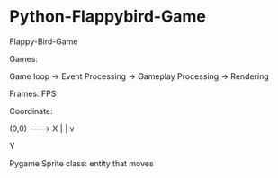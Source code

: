 # Python-Flappybird-Game

Flappy-Bird-Game

Games:

Game loop
-> Event Processing
-> Gameplay Processing
-> Rendering

Frames:
FPS

Coordinate:

(0,0) ---> X
|
|
v

Y

Pygame Sprite class:
entity that moves
